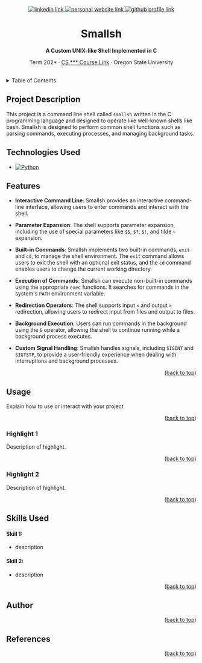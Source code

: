 <!-- Improved compatibility of back to top link: See: https://github.com/othneildrew/Best-README-Template/pull/73 -->
<a name="readme-top"></a>

<!-- Centered title section with descriptive lines -->
<div align="center">
  <p>
    <a href="www.linkedin.com/in/lubrano-alexander">
      <img src="https://img.shields.io/badge/LinkedIn-0A66C2?style=for-the-badge&logo=linkedin" alt="linkedin link" />
    </a>
    <a href="https://lubranoa.github.io">
      <img src="https://img.shields.io/badge/Personal_Site-47b51b?style=for-the-badge" alt="personal website link" />
    </a>
    <a href="https://github.com/lubranoa">
      <img src="https://img.shields.io/badge/GitHub-8A2BE2?style=for-the-badge&logo=github" alt="github profile link" />
    </a>
  </p>
  <!-- Titles and Subtitles -->
  <h1 align="center">Smallsh</h1>
  <p align="center">
    <b>A Custom UNIX-like Shell Implemented in C</b>
  </p>
  <p align="center">
    Term 202* · <a href="https://ecampus.oregonstate.edu/soc/ecatalog/ecoursedetail.htm?subject=CS&coursenumber=493&termcode=ALL">CS *** Course Link</a> · Oregon State University
  </p>
  <br />
</div>

<!-- Table of Contents -->
<details>
  <summary>Table of Contents</summary>
    
  - [Project Description](#project-description)
  - [Technologies Used](#technologies-used)
  - [Features](#features)
  - [Usage](#usage)
    - [Highlight 1](#highlight-1)
    - [Highlight 2](#highlight-2)
  - [Skills Used](#skills-used)
    - [Skill 1](#skill-1)
    - [Skill 2](#skill-2)
  - [References](#references)

</details>

## Project Description
This project is a command line shell called `smallsh` written in the C programming language and designed to operate like well-known shells like bash. Smallsh is designed to perform common shell functions such as parsing commands, executing processes, and managing background tasks.

## Technologies Used
   - [![Python][Python]][Python-url]

## Features
   - **Interactive Command Line**: Smallsh provides an interactive command-line interface, allowing users to enter commands and interact with the shell.

   - **Parameter Expansion**: The shell supports parameter expansion, including the use of special parameters like `$$`, `$?`, `$!`, and tilde `~` expansion.

   - **Built-in Commands**: Smallsh implements two built-in commands, `exit` and `cd`, to manage the shell environment. The `exit` command allows users to exit the shell with an optional exit status, and the `cd` command enables users to change the current working directory.

   - **Execution of Commands**: Smallsh can execute non-built-in commands using the appropriate `exec` functions. It searches for commands in the system's `PATH` environment variable.

   - **Redirection Operators**: The shell supports input `<` and output `>` redirection, allowing users to redirect input from files and output to files.

   - **Background Execution**: Users can run commands in the background using the `&` operator, allowing the shell to continue running while a background process executes.

   - **Custom Signal Handling**: Smallsh handles signals, including `SIGINT` and `SIGTSTP`, to provide a user-friendly experience when dealing with interruptions and background processes.

<p align="right">(<a href="#readme-top">back to top</a>)</p>

## Usage

Explain how to use or interact with your project

<p align="right">(<a href="#readme-top">back to top</a>)</p>

### Highlight 1
   
Description of highlight.

<p align="right">(<a href="#readme-top">back to top</a>)</p>

### Highlight 2
   
Description of highlight.

<p align="right">(<a href="#readme-top">back to top</a>)</p>

## Skills Used
#### Skill 1:
  - description
#### Skill 2:
  - description

<p align="right">(<a href="#readme-top">back to top</a>)</p>

## Author

<p align="right">(<a href="#readme-top">back to top</a>)</p>

## References

<p align="right">(<a href="#readme-top">back to top</a>)</p>

<!-- Markdown links -->
<!-- https://www.markdownguide.org/basic-syntax/#reference-style-links -->
[Python]: https://img.shields.io/badge/Python-3776AB?style=for-the-badge&logo=python&logoColor=ffd343
[Python-url]: https://www.python.org/
